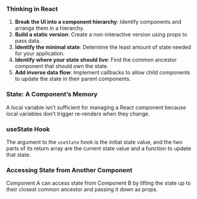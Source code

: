 ### Thinking in React

1. **Break the UI into a component hierarchy**: Identify components and arrange them in a hierarchy.
2. **Build a static version**: Create a non-interactive version using props to pass data.
3. **Identify the minimal state**: Determine the least amount of state needed for your application.
4. **Identify where your state should live**: Find the common ancestor component that should own the state.
5. **Add inverse data flow**: Implement callbacks to allow child components to update the state in their parent components.

### State: A Component’s Memory

A local variable isn’t sufficient for managing a React component because local variables don’t trigger re-renders when they change.

### useState Hook

The argument to the `useState` hook is the initial state value, and the two parts of its return array are the current state value and a function to update that state.

### Accessing State from Another Component

Component A can access state from Component B by lifting the state up to their closest common ancestor and passing it down as props.